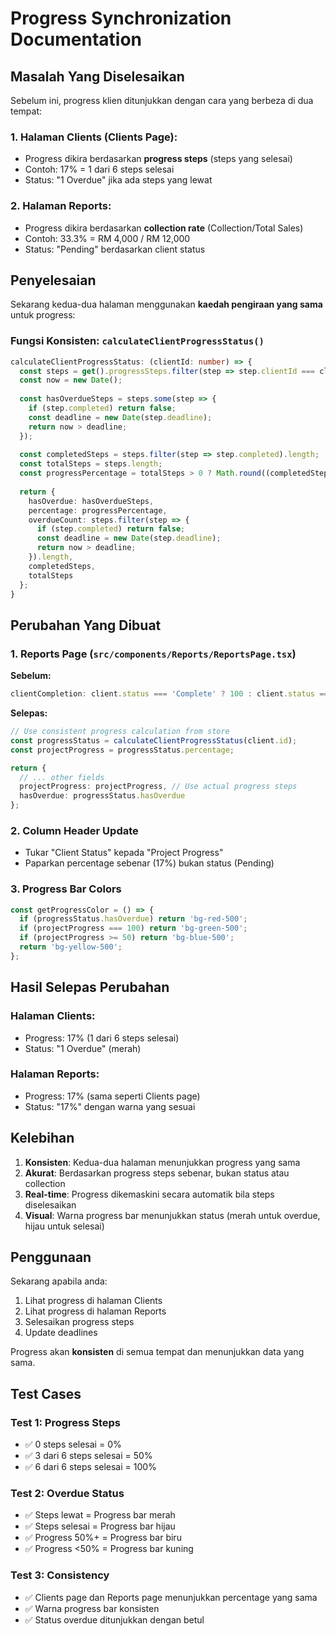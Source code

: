 # Progress Synchronization Documentation

## Masalah Yang Diselesaikan

Sebelum ini, progress klien ditunjukkan dengan cara yang berbeza di dua tempat:

### 1. **Halaman Clients (Clients Page):**
- Progress dikira berdasarkan **progress steps** (steps yang selesai)
- Contoh: 17% = 1 dari 6 steps selesai
- Status: "1 Overdue" jika ada steps yang lewat

### 2. **Halaman Reports:**
- Progress dikira berdasarkan **collection rate** (Collection/Total Sales)
- Contoh: 33.3% = RM 4,000 / RM 12,000
- Status: "Pending" berdasarkan client status

## Penyelesaian

Sekarang kedua-dua halaman menggunakan **kaedah pengiraan yang sama** untuk progress:

### Fungsi Konsisten: `calculateClientProgressStatus()`

```typescript
calculateClientProgressStatus: (clientId: number) => {
  const steps = get().progressSteps.filter(step => step.clientId === clientId);
  const now = new Date();
  
  const hasOverdueSteps = steps.some(step => {
    if (step.completed) return false;
    const deadline = new Date(step.deadline);
    return now > deadline;
  });
  
  const completedSteps = steps.filter(step => step.completed).length;
  const totalSteps = steps.length;
  const progressPercentage = totalSteps > 0 ? Math.round((completedSteps / totalSteps) * 100) : 0;
  
  return {
    hasOverdue: hasOverdueSteps,
    percentage: progressPercentage,
    overdueCount: steps.filter(step => {
      if (step.completed) return false;
      const deadline = new Date(step.deadline);
      return now > deadline;
    }).length,
    completedSteps,
    totalSteps
  };
}
```

## Perubahan Yang Dibuat

### 1. **Reports Page (`src/components/Reports/ReportsPage.tsx`)**

**Sebelum:**
```typescript
clientCompletion: client.status === 'Complete' ? 100 : client.status === 'Pending' ? 50 : 0
```

**Selepas:**
```typescript
// Use consistent progress calculation from store
const progressStatus = calculateClientProgressStatus(client.id);
const projectProgress = progressStatus.percentage;

return {
  // ... other fields
  projectProgress: projectProgress, // Use actual progress steps
  hasOverdue: progressStatus.hasOverdue
};
```

### 2. **Column Header Update**
- Tukar "Client Status" kepada "Project Progress"
- Paparkan percentage sebenar (17%) bukan status (Pending)

### 3. **Progress Bar Colors**
```typescript
const getProgressColor = () => {
  if (progressStatus.hasOverdue) return 'bg-red-500';
  if (projectProgress === 100) return 'bg-green-500';
  if (projectProgress >= 50) return 'bg-blue-500';
  return 'bg-yellow-500';
};
```

## Hasil Selepas Perubahan

### **Halaman Clients:**
- Progress: 17% (1 dari 6 steps selesai)
- Status: "1 Overdue" (merah)

### **Halaman Reports:**
- Progress: 17% (sama seperti Clients page)
- Status: "17%" dengan warna yang sesuai

## Kelebihan

1. **Konsisten**: Kedua-dua halaman menunjukkan progress yang sama
2. **Akurat**: Berdasarkan progress steps sebenar, bukan status atau collection
3. **Real-time**: Progress dikemaskini secara automatik bila steps diselesaikan
4. **Visual**: Warna progress bar menunjukkan status (merah untuk overdue, hijau untuk selesai)

## Penggunaan

Sekarang apabila anda:
1. Lihat progress di halaman Clients
2. Lihat progress di halaman Reports
3. Selesaikan progress steps
4. Update deadlines

Progress akan **konsisten** di semua tempat dan menunjukkan data yang sama.

## Test Cases

### Test 1: Progress Steps
- ✅ 0 steps selesai = 0%
- ✅ 3 dari 6 steps selesai = 50%
- ✅ 6 dari 6 steps selesai = 100%

### Test 2: Overdue Status
- ✅ Steps lewat = Progress bar merah
- ✅ Steps selesai = Progress bar hijau
- ✅ Progress 50%+ = Progress bar biru
- ✅ Progress <50% = Progress bar kuning

### Test 3: Consistency
- ✅ Clients page dan Reports page menunjukkan percentage yang sama
- ✅ Warna progress bar konsisten
- ✅ Status overdue ditunjukkan dengan betul 